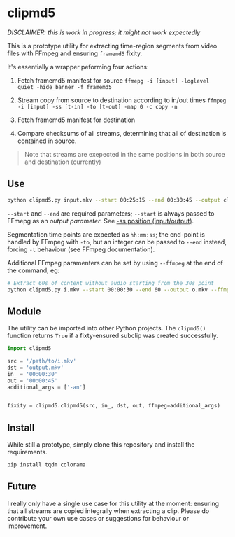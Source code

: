 # clipmd5

*DISCLAIMER: this is work in progress; it might not work expectedly*

This is a prototype utility for extracting time-region segments from video files with FFmpeg and ensuring `framemd5` fixity.

It's essentially a wrapper peforming four actions:

1. Fetch framemd5 manifest for source
  `ffmepg -i [input] -loglevel quiet -hide_banner -f framemd5`

2. Stream copy from source to destination according to in/out times
  `ffmpeg -i [input] -ss [t-in] -to [t-out] -map 0 -c copy -n`

3. Fetch framemd5 manifest for destination

4. Compare checksums of all streams, determining that all of destination is contained in source.
  > Note that streams are exepected in the same positions in both source and destination (currently)


## Use

```bash
python clipmd5.py input.mkv --start 00:25:15 --end 00:30:45 --output clip.mkv
```

`--start` and `--end` are required parameters; `--start` is always passed to FFmepg as an _output parameter_. See [-ss position (input/output)](https://ffmpeg.org/ffmpeg.html).

Segmentation time points are expected as `hh:mm:ss`; the end-point is handled by FFmpeg with `-to`, but an integer can be passed to `--end` instead, forcing `-t` behaviour (see FFmpeg documentation).

Additional FFmpeg paramenters can be set by using `--ffmpeg` at the end of the command, eg:

```bash
# Extract 60s of content without audio starting from the 30s point
python clipmd5.py i.mkv --start 00:00:30 --end 60 --output o.mkv --ffmpeg -an
```

## Module

The utility can be imported into other Python projects. The `clipmd5()` function returns `True` if a fixty-ensured subclip was created successfully. 

```python
import clipmd5

src = '/path/to/i.mkv'
dst = 'output.mkv'
in_ = '00:00:30'
out = '00:00:45'
additional_args = ['-an']


fixity = clipmd5.clipmd5(src, in_, dst, out, ffmpeg=additional_args)
```


## Install

While still a prototype, simply clone this repository and install the requirements.

```bash
pip install tqdm colorama
```

## Future

I really only have a single use case for this utility at the moment: ensuring that all streams are copied integrally when extracting a clip. Please do contribute your own use cases or suggestions for behaviour or improvement.

